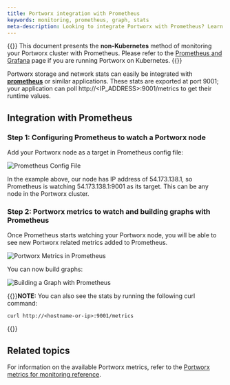 ```yaml
---
title: Portworx integration with Prometheus
keywords: monitoring, prometheus, graph, stats
meta-description: Looking to integrate Portworx with Prometheus? Learn to integrate Portworx storage with Prometheus for monitoring today!
---
```

{{<info>}}
This document presents the **non-Kubernetes** method of monitoring your Portworx cluster with Prometheus. Please refer to the [Prometheus and Grafana](/portworx-install-with-kubernetes/operate-and-maintain-on-kubernetes/monitoring/monitoring-px-prometheusandgrafana.1/) page if you are running Portworx on Kubernetes.
{{</info>}}


Portworx storage and network stats can easily be integrated with [**prometheus**](https://prometheus.io) or similar applications.
These stats are exported at port 9001; your application can poll http://&lt;IP_ADDRESS&gt;:9001/metrics to get their runtime values.

## Integration with Prometheus

### Step 1: Configuring Prometheus to watch a Portworx node
Add your Portworx node as a target in Prometheus config file:

![Prometheus Config File](/img/prometheus-config.png "Prometheus Config File")

In the example above, our node has IP address of 54.173.138.1, so Prometheus is watching 54.173.138.1:9001 as its target. This can be any node in the Portworx cluster.

### Step 2: Portworx metrics to watch and building graphs with Prometheus

Once Prometheus starts watching your Portworx node, you will be able to see new Portworx related metrics added to Prometheus.

![Portworx Metrics in Prometheus](/img/px-metrics-in-prometheus.png "PX Metrics in Prometheus")

You can now build graphs:

![Building a Graph with Prometheus](/img/building-a-graph-with-prometheus.png "Building a Graph with Prometheus")

{{<info>}}**NOTE:** You can also see the stats by running the following curl command:

```text
curl http://<hostname-or-ip>:9001/metrics
```
{{</info>}}

## Related topics

For information on the available Portworx metrics, refer to the [Portworx metrics for monitoring reference](/reference/metrics/).
